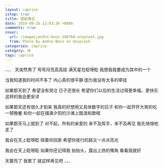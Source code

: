 ```yaml
---
layout: caprice
istop: true
title: 提前再见
date: 2019-09-26 12:03:26 +0800
comments: true
cover:
  url: /images/andre-benz-248760-unsplash.jpg
  from: Photo by Andre Benz on Unsplash
categories: caprice
category: 诗
tags: caprice
---
```


、、、
天突然黑了 弯弯月亮高高挂
满天星在眨呀眨
我想我我要成为其中的一个

当我知道我的时间不多了
内心真的很平静
因为我没有太多的牵挂

如果那天到了
希望没有哭泣
日子还很长
希望你们以后的生活过得更幸福，更快乐
这样的我会更安详

如果那天还有很久才到来
我真的好想用又具体数字的日子
和你一起开怀大笑的吃一顿晚餐
和你一起在铺满夕阳的沙滩上踏浪和歌唱

如果那天马上就到了
对不起，所有的亲爱的
来不及挥手，来不及再见
我先悄悄地走了

我会在天上眨呀眨
陪着你回家
希望你夜行的路又一点点亮光

我会在天上眨呀眨
如果你还记得我
抬抬头，露出上扬的嘴角
看看我就好

天要亮了
我累了
就这样再见吧
、、、

